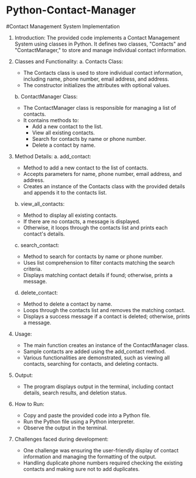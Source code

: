 # Python-Contact-Manager

#Contact Management System Implementation

1. Introduction:
The provided code implements a Contact Management System using classes in Python. It defines two classes, "Contacts" and "ContactManager," to store and manage individual contact information.

2. Classes and Functionality:
   a. Contacts Class:
      - The Contacts class is used to store individual contact information, including name, phone number, email address, and address.
      - The constructor initializes the attributes with optional values.

   b. ContactManager Class:
      - The ContactManager class is responsible for managing a list of contacts.
      - It contains methods to:
        - Add a new contact to the list.
        - View all existing contacts.
        - Search for contacts by name or phone number.
        - Delete a contact by name.

3. Method Details:
   a. add_contact:
      - Method to add a new contact to the list of contacts.
      - Accepts parameters for name, phone number, email address, and address.
      - Creates an instance of the Contacts class with the provided details and appends it to the contacts list.

   b. view_all_contacts:
      - Method to display all existing contacts.
      - If there are no contacts, a message is displayed.
      - Otherwise, it loops through the contacts list and prints each contact's details.

   c. search_contact:
      - Method to search for contacts by name or phone number.
      - Uses list comprehension to filter contacts matching the search criteria.
      - Displays matching contact details if found; otherwise, prints a message.

   d. delete_contact:
      - Method to delete a contact by name.
      - Loops through the contacts list and removes the matching contact.
      - Displays a success message if a contact is deleted; otherwise, prints a message.

4. Usage:
   - The main function creates an instance of the ContactManager class.
   - Sample contacts are added using the add_contact method.
   - Various functionalities are demonstrated, such as viewing all contacts, searching for contacts, and deleting contacts.

5. Output:
   - The program displays output in the terminal, including contact details, search results, and deletion status.

6. How to Run:
   - Copy and paste the provided code into a Python file.
   - Run the Python file using a Python interpreter.
   - Observe the output in the terminal.

7. Challenges faced during development:

   - One challenge was ensuring the user-friendly display of contact information and managing the formatting of the output.
   - Handling duplicate phone numbers required checking the existing contacts and making sure not to add duplicates. 
